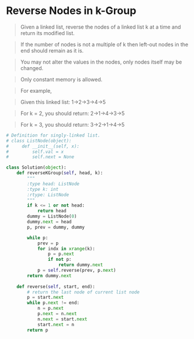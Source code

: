 # Reverse Nodes in k-Group

> Given a linked list, reverse the nodes of a linked list k at a time and return its modified list.

> If the number of nodes is not a multiple of k then left-out nodes in the end should remain as it is.

> You may not alter the values in the nodes, only nodes itself may be changed.

> Only constant memory is allowed.

> For example,

> Given this linked list: 1->2->3->4->5

> For k = 2, you should return: 2->1->4->3->5

> For k = 3, you should return: 3->2->1->4->5

```Python
# Definition for singly-linked list.
# class ListNode(object):
#     def __init__(self, x):
#         self.val = x
#         self.next = None

class Solution(object):
    def reverseKGroup(self, head, k):
        """
        :type head: ListNode
        :type k: int
        :rtype: ListNode
        """
        if k <= 1 or not head:
            return head
        dummy = ListNode(0)
        dummy.next = head
        p, prev = dummy, dummy

        while p:
            prev = p
            for indx in xrange(k):
                p = p.next
                if not p:
                    return dummy.next
            p = self.reverse(prev, p.next)
        return dummy.next
    
    def reverse(self, start, end):
        # return the last node of current list node
        p = start.next
        while p.next != end:
            n = p.next
            p.next = n.next
            n.next = start.next
            start.next = n
        return p
```
